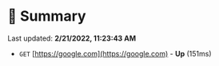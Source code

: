 # 📖 Summary
Last updated: **2/21/2022, 11:23:43 AM**

- `GET` [https://google.com](https://google.com) - **Up** (151ms)
